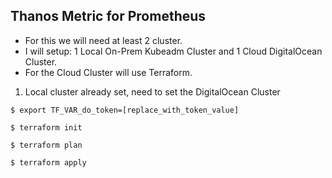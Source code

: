 ## Thanos Metric for Prometheus
- For this we will need at least 2 cluster.
- I will setup: 1 Local On-Prem Kubeadm Cluster and 1 Cloud DigitalOcean Cluster.
- For the Cloud Cluster will use Terraform.

1. Local cluster already set, need to set the DigitalOcean Cluster
```
$ export TF_VAR_do_token=[replace_with_token_value]

$ terraform init

$ terraform plan

$ terraform apply
```